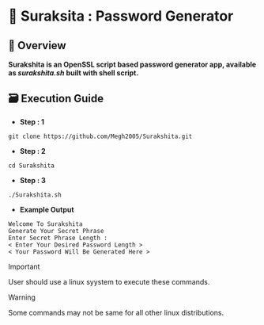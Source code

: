 # :closed_lock_with_key: Suraksita : Password Generator
## :nazar_amulet: Overview
**Surakshita is an OpenSSL script based password generator app, available as _surakshita.sh_ built with shell script.**

## :card_file_box: Execution Guide
- **Step : 1**
```shell
git clone https://github.com/Megh2005/Surakshita.git
```
- **Step : 2**
```shell
cd Surakshita
```
- **Step : 3**
```shell
./Surakshita.sh
```
- **Example Output**
```shell
Welcome To Surakshita
Generate Your Secret Phrase
Enter Secret Phrase Length :
< Enter Your Desired Password Length >
< Your Password Will Be Generated Here >
```

> [!IMPORTANT]
> User should use a linux syystem to execute these commands.

> [!WARNING]
> Some commands may not be same for all other linux distributions.
